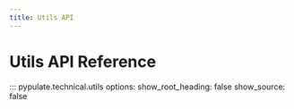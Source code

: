 ```yaml
---
title: Utils API
---
```


# Utils API Reference

::: pypulate.technical.utils
    options:
      show_root_heading: false
      show_source: false 